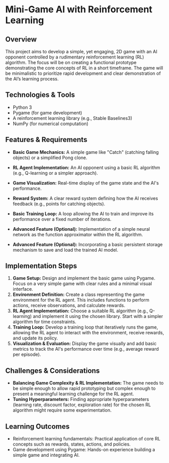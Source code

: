 # Mini-Game AI with Reinforcement Learning

## Overview
This project aims to develop a simple, yet engaging, 2D game with an AI opponent controlled by a rudimentary reinforcement learning (RL) algorithm.  The focus will be on creating a functional prototype demonstrating the core concepts of RL in a short timeframe.  The game will be minimalistic to prioritize rapid development and clear demonstration of the AI’s learning process.

## Technologies & Tools
- Python 3
- Pygame (for game development)
- A reinforcement learning library (e.g., Stable Baselines3)
- NumPy (for numerical computation)

## Features & Requirements
- **Basic Game Mechanics:**  A simple game like "Catch" (catching falling objects) or a simplified Pong clone.
- **RL Agent Implementation:**  An AI opponent using a basic RL algorithm (e.g., Q-learning or a simpler approach).
- **Game Visualization:** Real-time display of the game state and the AI's performance.
- **Reward System:**  A clear reward system defining how the AI receives feedback (e.g., points for catching objects).
- **Basic Training Loop:** A loop allowing the AI to train and improve its performance over a fixed number of iterations.

- **Advanced Feature (Optional):**  Implementation of a simple neural network as the function approximator within the RL algorithm.
- **Advanced Feature (Optional):**  Incorporating a basic persistent storage mechanism to save and load the trained AI model.

## Implementation Steps
1. **Game Setup:** Design and implement the basic game using Pygame.  Focus on a very simple game with clear rules and a minimal visual interface.
2. **Environment Definition:**  Create a class representing the game environment for the RL agent.  This includes functions to perform actions, receive observations, and calculate rewards.
3. **RL Agent Implementation:** Choose a suitable RL algorithm (e.g., Q-learning) and implement it using the chosen library.  Start with a simpler algorithm for time constraints.
4. **Training Loop:**  Develop a training loop that iteratively runs the game, allowing the RL agent to interact with the environment, receive rewards, and update its policy.
5. **Visualization & Evaluation:**  Display the game visually and add basic metrics to track the AI's performance over time (e.g., average reward per episode).

## Challenges & Considerations
- **Balancing Game Complexity & RL Implementation:**  The game needs to be simple enough to allow rapid prototyping but complex enough to present a meaningful learning challenge for the RL agent.
- **Tuning Hyperparameters:** Finding appropriate hyperparameters (learning rate, discount factor, exploration rate) for the chosen RL algorithm might require some experimentation.

## Learning Outcomes
- Reinforcement learning fundamentals:  Practical application of core RL concepts such as rewards, states, actions, and policies.
- Game development using Pygame:  Hands-on experience building a simple game and integrating AI.

